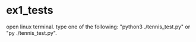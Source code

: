 # ex1_tests

open linux terminal.
type one of the following: "python3 ./tennis_test.py" or "py ./tennis_test.py".


